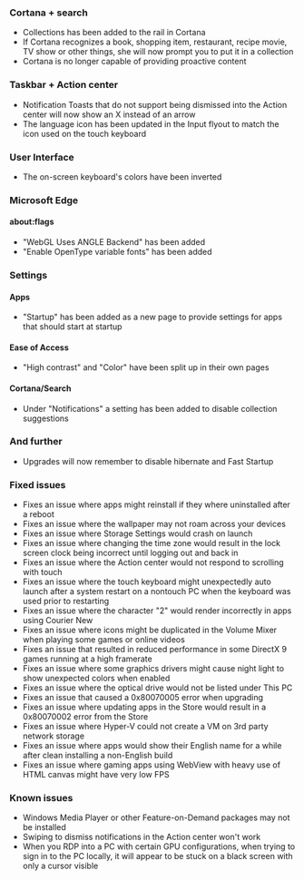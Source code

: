 ### Cortana + search
- Collections has been added to the rail in Cortana
- If Cortana recognizes a book, shopping item, restaurant, recipe movie, TV show or other things, she will now prompt you to put it in a collection
- Cortana is no longer capable of providing proactive content

### Taskbar + Action center
- Notification Toasts that do not support being dismissed into the Action center will now show an X instead of an arrow
- The language icon has been updated in the Input flyout to match the icon used on the touch keyboard

### User Interface
- The on-screen keyboard's colors have been inverted

### Microsoft Edge
#### about:flags
- "WebGL Uses ANGLE Backend" has been added
- "Enable OpenType variable fonts" has been added

### Settings
#### Apps
- "Startup" has been added as a new page to provide settings for apps that should start at startup

#### Ease of Access
- "High contrast" and "Color" have been split up in their own pages

#### Cortana/Search
- Under "Notifications" a setting has been added to disable collection suggestions

### And further
- Upgrades will now remember to disable hibernate and Fast Startup

### Fixed issues
- Fixes an issue where apps might reinstall if they where uninstalled after a reboot
- Fixes an issue where the wallpaper may not roam across your devices
- Fixes an issue where Storage Settings would crash on launch
- Fixes an issue where changing the time zone would result in the lock screen clock being incorrect until logging out and back in
- Fixes an issue where the Action center would not respond to scrolling with touch
- Fixes an issue where the touch keyboard might unexpectedly auto launch after a system restart on a nontouch PC when the keyboard was used prior to restarting
- Fixes an issue where the character "2" would render incorrectly in apps using Courier New
- Fixes an issue where icons might be duplicated in the Volume Mixer when playing some games or online videos
- Fixes an issue that resulted in reduced performance in some DirectX 9 games running at a high framerate
- Fixes an issue where some graphics drivers might cause night light to show unexpected colors when enabled
- Fixes an issue where the optical drive would not be listed under This PC
- Fixes an issue that caused a 0x80070005 error when upgrading
- Fixes an issue where updating apps in the Store would result in a 0x80070002 error from the Store
- Fixes an issue where Hyper-V could not create a VM on 3rd party network storage
- Fixes an issue where apps would show their English name for a while after clean installing a non-English build
- Fixes an issue where gaming apps using WebView with heavy use of HTML canvas might have very low FPS

### Known issues
- Windows Media Player or other Feature-on-Demand packages may not be installed
- Swiping to dismiss notifications in the Action center won't work
- When you RDP into a PC with certain GPU configurations, when trying to sign in to the PC locally, it will appear to be stuck on a black screen with only a cursor visible
